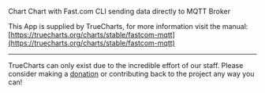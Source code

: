 Chart Chart with Fast.com CLI sending data directly to MQTT Broker

This App is supplied by TrueCharts, for more information visit the manual: [https://truecharts.org/charts/stable/fastcom-mqtt](https://truecharts.org/charts/stable/fastcom-mqtt)

---

TrueCharts can only exist due to the incredible effort of our staff.
Please consider making a [donation](https://truecharts.org/sponsor) or contributing back to the project any way you can!
